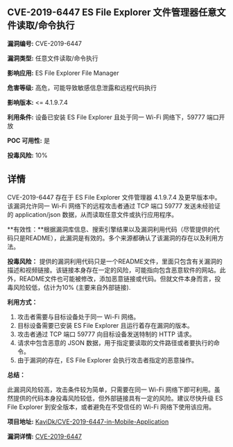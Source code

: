 ## CVE-2019-6447 ES File Explorer 文件管理器任意文件读取/命令执行

**漏洞编号:** CVE-2019-6447

**漏洞类型:** 任意文件读取/命令执行

**影响应用:** ES File Explorer File Manager

**危害等级:** 高危，可能导致敏感信息泄露和远程代码执行

**影响版本:** <= 4.1.9.7.4

**利用条件:** 设备已安装 ES File Explorer 且处于同一 Wi-Fi 网络下，59777 端口开放

**POC 可用性:** 是

**投毒风险:** 10%

## 详情

CVE-2019-6447 存在于 ES File Explorer 文件管理器 4.1.9.7.4 及更早版本中。该漏洞允许同一 Wi-Fi 网络下的远程攻击者通过 TCP 端口 59777 发送未经验证的 application/json 数据，从而读取任意文件或执行应用程序。

**有效性：**根据漏洞库信息、搜索引擎结果以及漏洞利用代码（尽管提供的代码只是README），此漏洞是有效的。多个来源都确认了该漏洞的存在以及利用方法。

**投毒风险：** 提供的漏洞利用代码只是一个README文件，里面只包含有关漏洞的描述和视频链接。该链接本身存在一定的风险，可能指向包含恶意软件的网站。此外，README文件也可能被修改，添加恶意链接或代码。但就文件本身而言，投毒风险较低，估计为10% (主要来自外部链接).

**利用方式：**

1.  攻击者需要与目标设备处于同一 Wi-Fi 网络。
2.  目标设备需要已安装 ES File Explorer 且运行着存在漏洞的版本。
3.  攻击者通过 TCP 端口 59777 向目标设备发送特制的 HTTP 请求。
4.  请求中包含恶意的 JSON 数据，用于指定要读取的文件路径或者要执行的命令。
5.  由于漏洞的存在，ES File Explorer 会执行攻击者指定的恶意操作。

**总结：**

此漏洞风险较高，攻击条件较为简单，只需要在同一 Wi-Fi 网络下即可利用。虽然提供的代码本身投毒风险较低，但外部链接具有一定的风险。建议尽快升级 ES File Explorer 到安全版本，或者避免在不受信任的 Wi-Fi 网络下使用该应用。

**项目地址:** [KaviDk/CVE-2019-6447-in-Mobile-Application](https://github.com/KaviDk/CVE-2019-6447-in-Mobile-Application)

**漏洞详情:** [CVE-2019-6447](https://nvd.nist.gov/vuln/detail/CVE-2019-6447)
